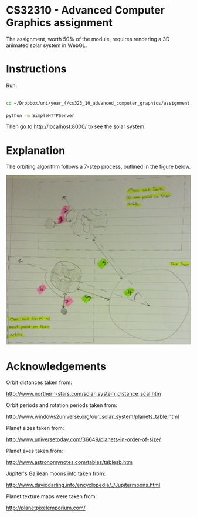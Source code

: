 # CS32310 - Advanced Computer Graphics assignment

The assignment, worth 50% of the module, requires rendering a 3D animated solar system in WebGL.

# Instructions

Run:

```bash

cd ~/Dropbox/uni/year_4/cs323_10_advanced_computer_graphics/assignment

python -m SimpleHTTPServer
```

Then go to [http://localhost:8000/](http://localhost:8000/) to see the solar system.

# Explanation

The orbiting algorithm follows a 7-step process, outlined in the figure below.

![orbit algorithm design](https://raw.githubusercontent.com/ChrisBAshton/solar-system-webgl/master/report/orbit_alorithm_design.jpg?token=AE4Ad6Bq0x91NRZPBnXpg5DNdiFngF4yks5UW7nNwA%3D%3D)

# Acknowledgements

Orbit distances taken from:

http://www.northern-stars.com/solar_system_distance_scal.htm

Orbit periods and rotation periods taken from:

http://www.windows2universe.org/our_solar_system/planets_table.html

Planet sizes taken from:

http://www.universetoday.com/36649/planets-in-order-of-size/

Planet axes taken from:

http://www.astronomynotes.com/tables/tablesb.htm

Jupiter's Galilean moons info taken from:

http://www.daviddarling.info/encyclopedia/J/Jupitermoons.html

Planet texture maps were taken from:

http://planetpixelemporium.com/